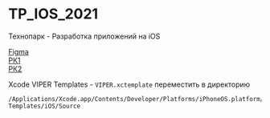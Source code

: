 # TP_IOS_2021
Технопарк - Разработка приложений на iOS

[Figma](https://www.figma.com/file/NyFkpESqKax2IXGfTbtFHV/Untitled?node-id=0%3A1) \
[РК1](https://docs.google.com/presentation/d/1EKOP90wwzszbGg7fMYesbxq7nbV5eMUDcjryi8qN2RA/edit?usp=sharing) \
[РК2](https://docs.google.com/presentation/d/1kX2adt3iXu8h9LOaqt3A3hwK8TUCte7R6EmgqdHhPq4/edit?usp=sharing) 

Xcode VIPER Templates - ```VIPER.xctemplate``` переместить в директорию 

```
/Applications/Xcode.app/Contents/Developer/Platforms/iPhoneOS.platform/Developer/Library/Xcode/Templates/File Templates/iOS/Source
```
